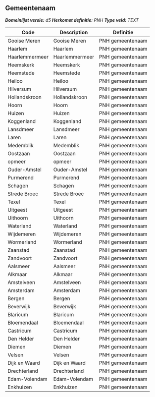 ﻿## Gemeentenaam

*__Domeinlijst versie:__ d5*
*__Herkomst definitie:__ PNH*
*__Type veld:__ TEXT*

|__Code__ |__Description__ |__Definitie__	|
|	---	|	---	|   ---	| 
| Gooise Meren | Gooise Meren | PNH gemeentenaam |
| Haarlem | Haarlem | PNH gemeentenaam |
| Haarlemmermeer | Haarlemmermeer | PNH gemeentenaam |
| Heemskerk | Heemskerk | PNH gemeentenaam |
| Heemstede | Heemstede | PNH gemeentenaam |
| Heiloo | Heiloo | PNH gemeentenaam |
| Hilversum | Hilversum | PNH gemeentenaam |
| Hollandskroon | Hollandskroon | PNH gemeentenaam |
| Hoorn | Hoorn | PNH gemeentenaam |
| Huizen | Huizen | PNH gemeentenaam |
| Koggenland | Koggenland | PNH gemeentenaam |
| Lansdmeer | Lansdmeer | PNH gemeentenaam |
| Laren | Laren | PNH gemeentenaam |
| Medemblik | Medemblik | PNH gemeentenaam |
| Oostzaan | Oostzaan | PNH gemeentenaam |
| opmeer | opmeer | PNH gemeentenaam |
| Ouder-Amstel | Ouder-Amstel | PNH gemeentenaam |
| Purmerend | Purmerend | PNH gemeentenaam |
| Schagen | Schagen | PNH gemeentenaam |
| Strede Broec | Strede Broec | PNH gemeentenaam |
| Texel | Texel | PNH gemeentenaam |
| Uitgeest | Uitgeest | PNH gemeentenaam |
| Uithoorn | Uithoorn | PNH gemeentenaam |
| Waterland | Waterland | PNH gemeentenaam |
| Wijdemeren | Wijdemeren | PNH gemeentenaam |
| Wormerland | Wormerland | PNH gemeentenaam |
| Zaanstad | Zaanstad | PNH gemeentenaam |
| Zandvoort | Zandvoort | PNH gemeentenaam |
| Aalsmeer | Aalsmeer | PNH gemeentenaam |
| Alkmaar | Alkmaar | PNH gemeentenaam |
| Amstelveen | Amstelveen | PNH gemeentenaam |
| Amsterdam | Amsterdam | PNH gemeentenaam |
| Bergen | Bergen | PNH gemeentenaam |
| Beverwijk | Beverwijk | PNH gemeentenaam |
| Blaricum | Blaricum | PNH gemeentenaam |
| Bloemendaal | Bloemendaal | PNH gemeentenaam |
| Castricum | Castricum | PNH gemeentenaam |
| Den Helder | Den Helder | PNH gemeentenaam |
| Diemen | Diemen | PNH gemeentenaam |
| Velsen | Velsen | PNH gemeentenaam |
| Dijk en Waard | Dijk en Waard | PNH gemeentenaam |
| Drechterland | Drechterland | PNH gemeentenaam |
| Edam-Volendam | Edam-Volendam | PNH gemeentenaam |
| Enkhuizen | Enkhuizen | PNH gemeentenaam |

